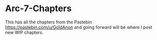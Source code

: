 # Arc-7-Chapters
This has all the chapters from the Pastebin https://pastebin.com/u/GoldAnon and going forward will be where I post new WIP chapters.

